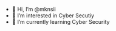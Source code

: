 - 👋 Hi, I’m @mknsii
- 👀 I’m interested in Cyber Secutiy
- 🌱 I’m currently learning Cyber Security

<!---
mknsii/mknsii is a ✨ special ✨ repository because its `README.md` (this file) appears on your GitHub profile.
You can click the Preview link to take a look at your changes.
--->
